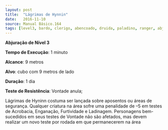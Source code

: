 ```yaml
---
layout: post
title:  "Lágrimas de Hynnin"
date:   2016-11-10
source: Manual Básico.164
tags: [level3, bardo, clerigo, abencoado, druida, paladino, ranger, abjuracao, minuto, metros, cubo, dia, vontade, anula]
---
```


**Abjuração de Nível 3**

**Tempo de Execução**: 1 minuto

**Alcance**: 9 metros

**Alvo**: cubo com 9 metros de lado

**Duração**: 1 dia

**Teste de Resistência**: Vontade anula;

Lágrimas de Hyninn costuma ser lançada sobre aposentos ou áreas de segurança. 
Qualquer criatura na área sofre uma penalidade de –5 em testes de Acrobacia, Enganação, Furtividade e Ladinagem.
Personagens bem-sucedidos em seus testes de Vontade não são afetados, mas devem realizar um novo teste por rodada em que permanecerem na área
